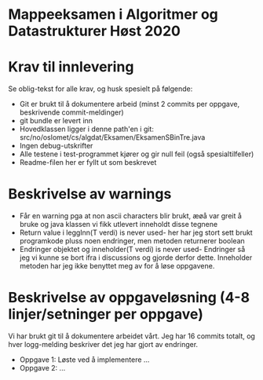 # Mappeeksamen i Algoritmer og Datastrukturer Høst 2020

# Krav til innlevering

Se oblig-tekst for alle krav, og husk spesielt på følgende:

* Git er brukt til å dokumentere arbeid (minst 2 commits per oppgave, beskrivende commit-meldinger)	
* git bundle er levert inn
* Hovedklassen ligger i denne path'en i git: src/no/oslomet/cs/algdat/Eksamen/EksamenSBinTre.java
* Ingen debug-utskrifter
* Alle testene i test-programmet kjører og gir null feil (også spesialtilfeller)
* Readme-filen her er fyllt ut som beskrevet


# Beskrivelse av warnings
* Får en warning pga at non ascii characters blir brukt, æøå var greit å bruke og java klassen vi fikk utlevert inneholdt disse tegnene
* Return value i leggInn(T verdi) is never used- her har jeg stort sett brukt programkode pluss noen endringer, men metoden returnerer boolean
* Endringer objektet og inneholder(T verdi) is never used- Endringer så jeg vi kunne se bort ifra i discussions og gjorde derfor dette. Inneholder metoden har jeg ikke benyttet meg av for å løse oppgavene.


# Beskrivelse av oppgaveløsning (4-8 linjer/setninger per oppgave)

Vi har brukt git til å dokumentere arbeidet vårt. Jeg har 16 commits totalt, og hver logg-melding beskriver det jeg har gjort av endringer.

* Oppgave 1: Løste ved å implementere ...
* Oppgave 2: ...